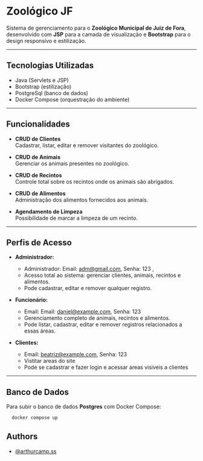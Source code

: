 # Zoológico JF

Sistema de gerenciamento para o **Zoológico Municipal de Juiz de Fora**, desenvolvido com **JSP** para a camada de visualização e **Bootstrap** para o design responsivo e estilização.

---

## Tecnologias Utilizadas

- Java (Servlets e JSP)
- Bootstrap (estilização)
- PostgreSql (banco de dados)
- Docker Compose (orquestração do ambiente)

---

## Funcionalidades

- **CRUD de Clientes**  
  Cadastrar, listar, editar e remover visitantes do zoológico.

- **CRUD de Animais**  
  Gerenciar os animais presentes no zoológico.

- **CRUD de Recintos**  
  Controle total sobre os recintos onde os animais são abrigados.

- **CRUD de Alimentos**  
  Administração dos alimentos fornecidos aos animais.

- **Agendamento de Limpeza**  
  Possibilidade de marcar a limpeza de um recinto.

---

## Perfis de Acesso

- **Administrador:**  
  - Administrador: Email: adm@gmail.com, Senha: 123 ,
  - Acesso total ao sistema: gerenciar clientes, animais, recintos e alimentos.  
  - Pode cadastrar, editar e remover qualquer registro.

- **Funcionário:**  
  - Email: Email: daniel@example.com, Senha: 123
  - Gerenciamento completo de animais, recintos e alimentos.  
  - Pode listar, cadastrar, editar e remover registros relacionados a essas áreas.

- **Clientes:**
  - Email: beatriz@example.com, Senha: 123 
  - Vistitar areas do site
  - Pode se cadastrar e fazer login e acessar areas visiveis a clientes
---

## Banco de Dados

Para subir o banco de dados **Postgres** com Docker Compose:

```bash
  docker compose up
```

## Authors

- [@arthurcamp.ss](https://www.github.com/arthurd3)

